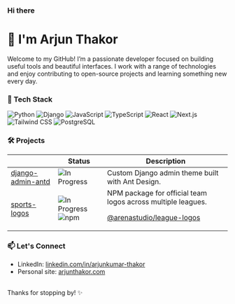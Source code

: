 ### Hi there
# 👋 I'm Arjun Thakor

Welcome to my GitHub! I’m a passionate developer focused on building useful tools and beautiful interfaces. I work with a range of technologies and enjoy contributing to open-source projects and learning something new every day.


### 🚀 Tech Stack

![Python](https://img.shields.io/badge/Python-3776AB?style=for-the-badge&logo=python&logoColor=white)
![Django](https://img.shields.io/badge/Django-092E20?style=for-the-badge&logo=django&logoColor=white)
![JavaScript](https://img.shields.io/badge/JavaScript-F7DF1E?style=for-the-badge&logo=javascript&logoColor=black)
![TypeScript](https://img.shields.io/badge/TypeScript-3178C6?style=for-the-badge&logo=typescript&logoColor=white)
![React](https://img.shields.io/badge/React-20232A?style=for-the-badge&logo=react&logoColor=61DAFB)
![Next.js](https://img.shields.io/badge/Next.js-000000?style=for-the-badge&logo=nextdotjs&logoColor=white)
![Tailwind CSS](https://img.shields.io/badge/Tailwind_CSS-06B6D4?style=for-the-badge&logo=tailwindcss&logoColor=white)
![PostgreSQL](https://img.shields.io/badge/PostgreSQL-4169E1?style=for-the-badge&logo=postgresql&logoColor=white)


### 🛠️ Projects
|               | Status                                                                 | Description                                                   |
|----------------------|-------------------------------------------------------------------------------|---------------------------------------------------------------|
| [django-admin-antd](https://github.com/django-themes/django-admin-antd)   | ![In Progress](https://img.shields.io/badge/status-in%20progress-yellow?style=flat-square) | Custom Django admin theme built with Ant Design.             |
| [sports-logos](https://github.com/arenastudio/league-logos)         | ![In Progress](https://img.shields.io/badge/status-in%20progress-yellow?style=flat-square) ![npm](https://img.shields.io/npm/v/@arenastudio/league-logos?style=flat-square) | NPM package for official team logos across multiple leagues. <p>[@arenastudio/league-logos](https://www.npmjs.com/package/@arenastudio/league-logos)</p> |



### 📫 Let's Connect

- LinkedIn: [linkedin.com/in/arjunkumar-thakor](https://www.linkedin.com/in/arjunkumar-thakor/)
- Personal site: [arjunthakor.com](https://arjunthakor.com/)

<br/>
Thanks for stopping by! ✨
